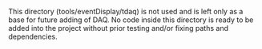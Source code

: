 This directory (tools/eventDisplay/tdaq) is not used and is left only as a base for future adding
of DAQ. No code inside this directory is ready to be added into the project without prior testing
and/or fixing paths and dependencies.

